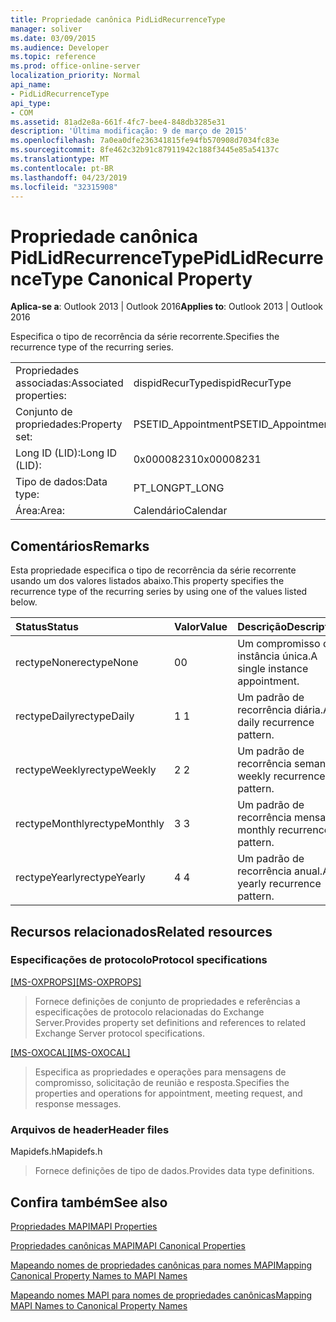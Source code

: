 ```yaml
---
title: Propriedade canônica PidLidRecurrenceType
manager: soliver
ms.date: 03/09/2015
ms.audience: Developer
ms.topic: reference
ms.prod: office-online-server
localization_priority: Normal
api_name:
- PidLidRecurrenceType
api_type:
- COM
ms.assetid: 81ad2e8a-661f-4fc7-bee4-848db3285e31
description: 'Última modificação: 9 de março de 2015'
ms.openlocfilehash: 7a0ea0dfe236341815fe94fb570908d7034fc83e
ms.sourcegitcommit: 8fe462c32b91c87911942c188f3445e85a54137c
ms.translationtype: MT
ms.contentlocale: pt-BR
ms.lasthandoff: 04/23/2019
ms.locfileid: "32315908"
---
```

# <a name="pidlidrecurrencetype-canonical-property"></a><span data-ttu-id="b4887-103">Propriedade canônica PidLidRecurrenceType</span><span class="sxs-lookup"><span data-stu-id="b4887-103">PidLidRecurrenceType Canonical Property</span></span>

  
  
<span data-ttu-id="b4887-104">**Aplica-se a**: Outlook 2013 | Outlook 2016</span><span class="sxs-lookup"><span data-stu-id="b4887-104">**Applies to**: Outlook 2013 | Outlook 2016</span></span> 
  
<span data-ttu-id="b4887-105">Especifica o tipo de recorrência da série recorrente.</span><span class="sxs-lookup"><span data-stu-id="b4887-105">Specifies the recurrence type of the recurring series.</span></span>
  
|||
|:-----|:-----|
|<span data-ttu-id="b4887-106">Propriedades associadas:</span><span class="sxs-lookup"><span data-stu-id="b4887-106">Associated properties:</span></span>  <br/> |<span data-ttu-id="b4887-107">dispidRecurType</span><span class="sxs-lookup"><span data-stu-id="b4887-107">dispidRecurType</span></span>  <br/> |
|<span data-ttu-id="b4887-108">Conjunto de propriedades:</span><span class="sxs-lookup"><span data-stu-id="b4887-108">Property set:</span></span>  <br/> |<span data-ttu-id="b4887-109">PSETID_Appointment</span><span class="sxs-lookup"><span data-stu-id="b4887-109">PSETID_Appointment</span></span>  <br/> |
|<span data-ttu-id="b4887-110">Long ID (LID):</span><span class="sxs-lookup"><span data-stu-id="b4887-110">Long ID (LID):</span></span>  <br/> |<span data-ttu-id="b4887-111">0x00008231</span><span class="sxs-lookup"><span data-stu-id="b4887-111">0x00008231</span></span>  <br/> |
|<span data-ttu-id="b4887-112">Tipo de dados:</span><span class="sxs-lookup"><span data-stu-id="b4887-112">Data type:</span></span>  <br/> |<span data-ttu-id="b4887-113">PT_LONG</span><span class="sxs-lookup"><span data-stu-id="b4887-113">PT_LONG</span></span>  <br/> |
|<span data-ttu-id="b4887-114">Área:</span><span class="sxs-lookup"><span data-stu-id="b4887-114">Area:</span></span>  <br/> |<span data-ttu-id="b4887-115">Calendário</span><span class="sxs-lookup"><span data-stu-id="b4887-115">Calendar</span></span>  <br/> |
   
## <a name="remarks"></a><span data-ttu-id="b4887-116">Comentários</span><span class="sxs-lookup"><span data-stu-id="b4887-116">Remarks</span></span>

<span data-ttu-id="b4887-117">Esta propriedade especifica o tipo de recorrência da série recorrente usando um dos valores listados abaixo.</span><span class="sxs-lookup"><span data-stu-id="b4887-117">This property specifies the recurrence type of the recurring series by using one of the values listed below.</span></span>
  
|<span data-ttu-id="b4887-118">**Status**</span><span class="sxs-lookup"><span data-stu-id="b4887-118">**Status**</span></span>|<span data-ttu-id="b4887-119">**Valor**</span><span class="sxs-lookup"><span data-stu-id="b4887-119">**Value**</span></span>|<span data-ttu-id="b4887-120">**Descrição**</span><span class="sxs-lookup"><span data-stu-id="b4887-120">**Description**</span></span>|
|:-----|:-----|:-----|
|<span data-ttu-id="b4887-121">rectypeNone</span><span class="sxs-lookup"><span data-stu-id="b4887-121">rectypeNone</span></span>  <br/> |<span data-ttu-id="b4887-122">0</span><span class="sxs-lookup"><span data-stu-id="b4887-122">0</span></span>  <br/> |<span data-ttu-id="b4887-123">Um compromisso de instância única.</span><span class="sxs-lookup"><span data-stu-id="b4887-123">A single instance appointment.</span></span>  <br/> |
|<span data-ttu-id="b4887-124">rectypeDaily</span><span class="sxs-lookup"><span data-stu-id="b4887-124">rectypeDaily</span></span>  <br/> |<span data-ttu-id="b4887-125">1 </span><span class="sxs-lookup"><span data-stu-id="b4887-125">1</span></span>  <br/> |<span data-ttu-id="b4887-126">Um padrão de recorrência diária.</span><span class="sxs-lookup"><span data-stu-id="b4887-126">A daily recurrence pattern.</span></span>  <br/> |
|<span data-ttu-id="b4887-127">rectypeWeekly</span><span class="sxs-lookup"><span data-stu-id="b4887-127">rectypeWeekly</span></span>  <br/> |<span data-ttu-id="b4887-128">2 </span><span class="sxs-lookup"><span data-stu-id="b4887-128">2</span></span>  <br/> |<span data-ttu-id="b4887-129">Um padrão de recorrência semanal.</span><span class="sxs-lookup"><span data-stu-id="b4887-129">A weekly recurrence pattern.</span></span>  <br/> |
|<span data-ttu-id="b4887-130">rectypeMonthly</span><span class="sxs-lookup"><span data-stu-id="b4887-130">rectypeMonthly</span></span>  <br/> |<span data-ttu-id="b4887-131">3 </span><span class="sxs-lookup"><span data-stu-id="b4887-131">3</span></span>  <br/> |<span data-ttu-id="b4887-132">Um padrão de recorrência mensal.</span><span class="sxs-lookup"><span data-stu-id="b4887-132">A monthly recurrence pattern.</span></span>  <br/> |
|<span data-ttu-id="b4887-133">rectypeYearly</span><span class="sxs-lookup"><span data-stu-id="b4887-133">rectypeYearly</span></span>  <br/> |<span data-ttu-id="b4887-134">4 </span><span class="sxs-lookup"><span data-stu-id="b4887-134">4</span></span>  <br/> |<span data-ttu-id="b4887-135">Um padrão de recorrência anual.</span><span class="sxs-lookup"><span data-stu-id="b4887-135">A yearly recurrence pattern.</span></span>  <br/> |
   
## <a name="related-resources"></a><span data-ttu-id="b4887-136">Recursos relacionados</span><span class="sxs-lookup"><span data-stu-id="b4887-136">Related resources</span></span>

### <a name="protocol-specifications"></a><span data-ttu-id="b4887-137">Especificações de protocolo</span><span class="sxs-lookup"><span data-stu-id="b4887-137">Protocol specifications</span></span>

<span data-ttu-id="b4887-138">[[MS-OXPROPS]](https://msdn.microsoft.com/library/f6ab1613-aefe-447d-a49c-18217230b148%28Office.15%29.aspx)</span><span class="sxs-lookup"><span data-stu-id="b4887-138">[[MS-OXPROPS]](https://msdn.microsoft.com/library/f6ab1613-aefe-447d-a49c-18217230b148%28Office.15%29.aspx)</span></span>
  
> <span data-ttu-id="b4887-139">Fornece definições de conjunto de propriedades e referências a especificações de protocolo relacionadas do Exchange Server.</span><span class="sxs-lookup"><span data-stu-id="b4887-139">Provides property set definitions and references to related Exchange Server protocol specifications.</span></span>
    
<span data-ttu-id="b4887-140">[[MS-OXOCAL]](https://msdn.microsoft.com/library/09861fde-c8e4-4028-9346-e7c214cfdba1%28Office.15%29.aspx)</span><span class="sxs-lookup"><span data-stu-id="b4887-140">[[MS-OXOCAL]](https://msdn.microsoft.com/library/09861fde-c8e4-4028-9346-e7c214cfdba1%28Office.15%29.aspx)</span></span>
  
> <span data-ttu-id="b4887-141">Especifica as propriedades e operações para mensagens de compromisso, solicitação de reunião e resposta.</span><span class="sxs-lookup"><span data-stu-id="b4887-141">Specifies the properties and operations for appointment, meeting request, and response messages.</span></span>
    
### <a name="header-files"></a><span data-ttu-id="b4887-142">Arquivos de header</span><span class="sxs-lookup"><span data-stu-id="b4887-142">Header files</span></span>

<span data-ttu-id="b4887-143">Mapidefs.h</span><span class="sxs-lookup"><span data-stu-id="b4887-143">Mapidefs.h</span></span>
  
> <span data-ttu-id="b4887-144">Fornece definições de tipo de dados.</span><span class="sxs-lookup"><span data-stu-id="b4887-144">Provides data type definitions.</span></span>
    
## <a name="see-also"></a><span data-ttu-id="b4887-145">Confira também</span><span class="sxs-lookup"><span data-stu-id="b4887-145">See also</span></span>



[<span data-ttu-id="b4887-146">Propriedades MAPI</span><span class="sxs-lookup"><span data-stu-id="b4887-146">MAPI Properties</span></span>](mapi-properties.md)
  
[<span data-ttu-id="b4887-147">Propriedades canônicas MAPI</span><span class="sxs-lookup"><span data-stu-id="b4887-147">MAPI Canonical Properties</span></span>](mapi-canonical-properties.md)
  
[<span data-ttu-id="b4887-148">Mapeando nomes de propriedades canônicas para nomes MAPI</span><span class="sxs-lookup"><span data-stu-id="b4887-148">Mapping Canonical Property Names to MAPI Names</span></span>](mapping-canonical-property-names-to-mapi-names.md)
  
[<span data-ttu-id="b4887-149">Mapeando nomes MAPI para nomes de propriedades canônicas</span><span class="sxs-lookup"><span data-stu-id="b4887-149">Mapping MAPI Names to Canonical Property Names</span></span>](mapping-mapi-names-to-canonical-property-names.md)

